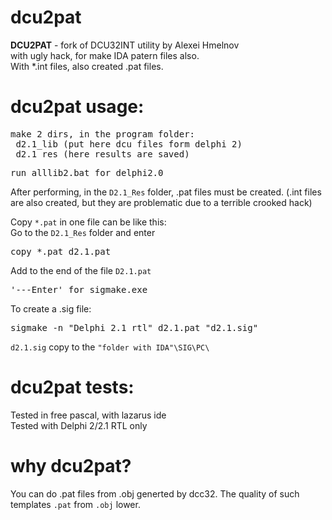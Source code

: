 # dcu2pat

<b>DCU2PAT</b> - fork of DCU32INT utility by Alexei Hmelnov<br>
with ugly hack, for make IDA patern files also.<br>
With *.int files, also created .pat files.<br>

# dcu2pat usage:
<pre>
make 2 dirs, in the program folder:
 d2.1_lib (put here dcu files form delphi 2)
 d2.1_res (here results are saved)
</pre>

<pre>run alllib2.bat for delphi2.0</pre>
After performing, in the `D2.1_Res` folder, .pat files must be created.
(.int files are also created, but they are problematic due to a terrible crooked hack)<br>

Copy `*.pat` in one file can be like this:<br>
Go to the `D2.1_Res` folder and enter <br>
<pre>copy *.pat d2.1.pat</pre>

Add to the end of the file `D2.1.pat`
<pre>'---Enter' for sigmake.exe</pre>

To create a .sig file:
<pre>sigmake -n "Delphi 2.1 rtl" d2.1.pat "d2.1.sig"</pre>

`d2.1.sig` copy to the `"folder with IDA"\SIG\PC\`

# dcu2pat tests:

Tested in free pascal, with lazarus ide<br>
Tested with Delphi 2/2.1 RTL only<br>

# why dcu2pat?

You can do .pat files from .obj generted by dcc32. The quality of such templates `.pat` from `.obj` lower.
